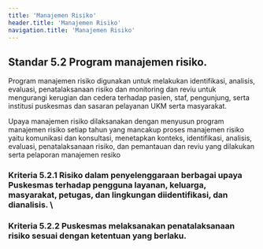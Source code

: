 ```yaml
---
title: 'Manajemen Risiko'
header.title: 'Manajemen Risiko'
navigation.title: 'Manajemen Risiko'
---
```


## Standar 5.2 Program manajemen risiko. 



Program manajemen risiko digunakan untuk melakukan identifikasi, analisis, evaluasi, penatalaksanaan risiko dan monitoring dan reviu untuk mengurangi kerugian dan cedera terhadap pasien, staf, pengunjung, serta institusi puskesmas dan sasaran pelayanan UKM serta masyarakat. 

Upaya manajemen risiko dilaksanakan dengan menyusun program manajemen risiko setiap tahun yang mancakup proses manajemen risiko yaitu komunikasi dan konsultasi, menetapkan konteks, identifikasi, analisis, evaluasi, penatalaksanaan risiko, dan pemantauan dan reviu yang dilakukan serta pelaporan manajemen resiko 
	
### Kriteria 5.2.1 Risiko dalam penyelenggaraan berbagai upaya Puskesmas terhadap pengguna layanan, keluarga, masyarakat, petugas, dan lingkungan diidentifikasi, dan dianalisis.  \

### Kriteria 5.2.2 Puskesmas melaksanakan penatalaksanaan risiko sesuai dengan ketentuan yang berlaku. 



